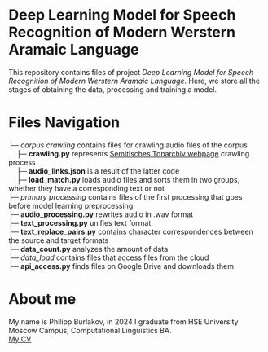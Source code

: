# Deep Learning Model for Speech Recognition of Modern Werstern Aramaic Language
This repository contains files of project *Deep Learning Model for Speech Recognition of Modern Werstern Aramaic Language*. 
Here, we store all the stages of obtaining the data, processing and training a model.

# Files Navigation
├─ _corpus crawling_ contains files for crawling audio files of the corpus<br>
&nbsp;&nbsp;&nbsp;&nbsp;├─ **crawling.py** represents [Semitisches Tonarchiv webpage](https://semarch.ub.uni-heidelberg.de/#archive) crawling process<br>
&nbsp;&nbsp;&nbsp;&nbsp;├─ **audio_links.json** is a result of the latter code<br>
&nbsp;&nbsp;&nbsp;&nbsp;├─ **load_match.py** loads audio files and sorts them in two groups, whether they have a corresponding text or not<br>
├─ _primary processing_ contains files of the first processing that goes before model learning preprocessing<br>
    ├─ **audio_processing.py** rewrites audio in .wav format<br>
    ├─ **text_processing.py** unifies text format<br>
    ├─ **text_replace_pairs.py** contains character correspondences between the source and target formats<br>
    ├─ **data_count.py** analyzes the amount of data<br>
├─ _data_load_ contains files that access files from the cloud<br>
    ├─ **api_access.py** finds files on Google Drive and downloads them<br>

# About me
My name is Philipp Burlakov, in 2024 I graduate from HSE University Moscow Campus, Computational Linguistics BA.<br>
[My CV](https://drive.google.com/file/d/1ArmG8yozeX9hSdYGy-bUbW0L4vygBi_t/view?usp=sharing)
